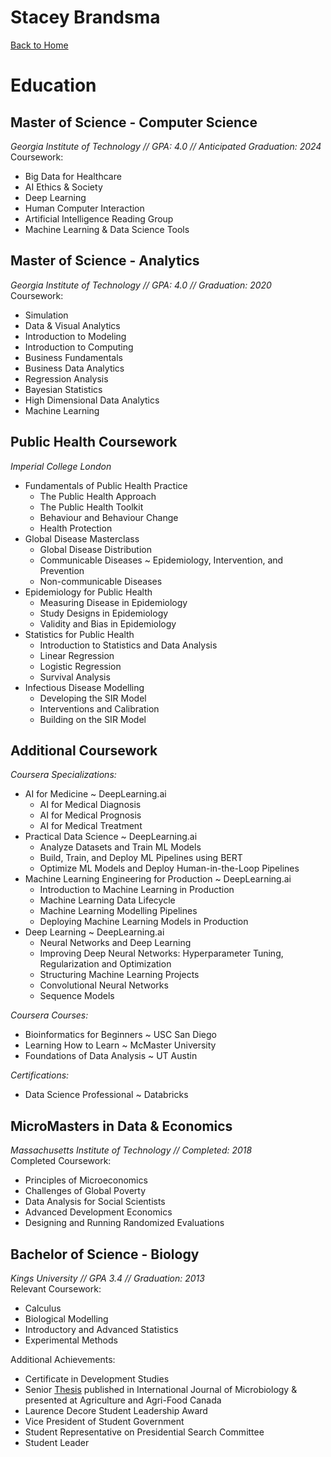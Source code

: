 # Stacey Brandsma

[Back to Home](README.md)
# Education
## Master of Science - Computer Science
_Georgia Institute of Technology // GPA: 4.0 // Anticipated
Graduation: 2024_\
Coursework:
- Big Data for Healthcare
- AI Ethics & Society
- Deep Learning
- Human Computer Interaction
- Artificial Intelligence Reading Group
- Machine Learning & Data Science Tools

## Master of Science - Analytics
_Georgia Institute of Technology // GPA: 4.0 // Graduation: 2020_\
Coursework:
- Simulation
- Data & Visual Analytics
- Introduction to Modeling
- Introduction to Computing
- Business Fundamentals
- Business Data Analytics
- Regression Analysis
- Bayesian Statistics
- High Dimensional Data Analytics
- Machine Learning

## Public Health Coursework
_Imperial College London_
- Fundamentals of Public Health Practice
  - The Public Health Approach
  - The Public Health Toolkit
  - Behaviour and Behaviour Change 
  - Health Protection
- Global Disease Masterclass
  - Global Disease Distribution
  - Communicable Diseases ~ Epidemiology, Intervention, and Prevention
  - Non-communicable Diseases
- Epidemiology for Public Health
  - Measuring Disease in Epidemiology
  - Study Designs in Epidemiology
  - Validity and Bias in Epidemiology
- Statistics for Public Health
  - Introduction to Statistics and Data Analysis
  - Linear Regression
  - Logistic Regression
  - Survival Analysis
- Infectious Disease Modelling
  - Developing the SIR Model
  - Interventions and Calibration
  - Building on the SIR Model

## Additional Coursework
_Coursera Specializations:_
- AI for Medicine ~ DeepLearning.ai
  - AI for Medical Diagnosis
  - AI for Medical Prognosis
  - AI for Medical Treatment
- Practical Data Science ~ DeepLearning.ai
  - Analyze Datasets and Train ML Models
  - Build, Train, and Deploy ML Pipelines using BERT
  - Optimize ML Models and Deploy Human-in-the-Loop Pipelines
- Machine Learning Engineering for Production ~ DeepLearning.ai
  - Introduction to Machine Learning in Production
  - Machine Learning Data Lifecycle
  - Machine Learning Modelling Pipelines
  - Deploying Machine Learning Models in Production
- Deep Learning ~ DeepLearning.ai
  - Neural Networks and Deep Learning
  - Improving Deep Neural Networks: Hyperparameter Tuning, Regularization and Optimization
  - Structuring Machine Learning Projects
  - Convolutional Neural Networks
  - Sequence Models

_Coursera Courses:_
- Bioinformatics for Beginners ~ USC San Diego
- Learning How to Learn ~ McMaster University
- Foundations of Data Analysis ~ UT Austin

_Certifications:_
- Data Science Professional ~ Databricks

## MicroMasters in Data & Economics
_Massachusetts Institute of Technology // Completed: 2018_\
Completed Coursework:
- Principles of Microeconomics
- Challenges of Global Poverty
- Data Analysis for Social Scientists
- Advanced Development Economics
- Designing and Running Randomized Evaluations

## Bachelor of Science - Biology
_Kings University // GPA 3.4 // Graduation: 2013_\
Relevant Coursework:
- Calculus
- Biological Modelling
- Introductory and Advanced Statistics
- Experimental Methods

Additional Achievements:
- Certificate in Development Studies
- Senior [Thesis](https://pubmed.ncbi.nlm.nih.gov/23107497/) published in International Journal of Microbiology & presented at Agriculture and Agri-Food Canada
- Laurence Decore Student Leadership Award
- Vice President of Student Government
- Student Representative on Presidential Search Committee
- Student Leader
